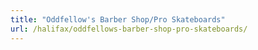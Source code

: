 ```yaml
---
title: "Oddfellow's Barber Shop/Pro Skateboards"
url: /halifax/oddfellows-barber-shop-pro-skateboards/
---
```

